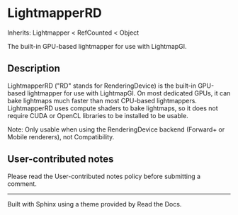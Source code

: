 # LightmapperRD

Inherits: Lightmapper < RefCounted < Object

The built-in GPU-based lightmapper for use with LightmapGI.

## Description

LightmapperRD ("RD" stands for RenderingDevice) is the built-in GPU-based
lightmapper for use with LightmapGI. On most dedicated GPUs, it can bake
lightmaps much faster than most CPU-based lightmappers. LightmapperRD uses
compute shaders to bake lightmaps, so it does not require CUDA or OpenCL
libraries to be installed to be usable.

Note: Only usable when using the RenderingDevice backend (Forward+ or Mobile
renderers), not Compatibility.

## User-contributed notes

Please read the User-contributed notes policy before submitting a comment.

* * *

Built with Sphinx using a theme provided by Read the Docs.

